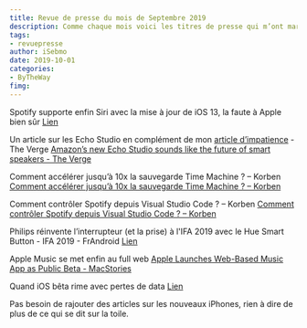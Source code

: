 ```yaml
---
title: Revue de presse du mois de Septembre 2019
description: Comme chaque mois voici les titres de presse qui m’ont marqué. 
tags: 
- revuepresse
author: iSebmo
date: 2019-10-01
categories: 
- ByTheWay
fimg: 
--- 
```

Spotify supporte enfin Siri avec la mise à jour de iOS 13, la faute à Apple bien sûr
[Lien](https://app.getpocket.com/read/2739444133 "Pocket - Spotify is finally getting Siri support with iOS 13")

Un article sur les Echo Studio en complément de mon [article d’impatience](https://tfada.fr/les-echo-studio-damazon-vont-faire-de-lombre-aux-homepod/) - The Verge
[Amazon’s new Echo Studio sounds like the future of smart speakers - The Verge](https://www.theverge.com/2019/9/25/20882636/amazon-echo-studio-hd-3d-audio-dolby-atmos-sound-listen-hands-on-specs-features-price)

Comment accélérer jusqu’à 10x la sauvegarde Time Machine ? – Korben
[Comment accélérer jusqu’à 10x la sauvegarde Time Machine ? – Korben](https://korben.info/comment-accelerer-jusqua-10x-la-sauvegarde-time-machine.html)

Comment contrôler Spotify depuis Visual Studio Code ? – Korben
[Comment contrôler Spotify depuis Visual Studio Code ? – Korben](https://korben.info/comment-controler-spotify-depuis-visual-studio-code.html)

Philips réinvente l’interrupteur (et la prise) à l'IFA 2019 avec le Hue Smart Button - IFA 2019 - FrAndroid
[Lien](https://www.frandroid.com/produits-android/maison-connectee/621041_philips-reinvente-linterrupteur-et-la-prise-a-lifa-2019-avec-le-hue-smart-button)

Apple Music se met enfin au full web 
[Apple Launches Web-Based Music App as Public Beta - MacStories](https://www.macstories.net/news/apple-launches-web-based-music-app-as-public-beta/)

Quand iOS bêta rime avec pertes de data
[Lien](https://furbo.org/2019/09/04/icloud-clusterfuck/)

Pas besoin de rajouter des articles sur les nouveaux iPhones, rien à dire de plus de ce qui se dit sur la toile.